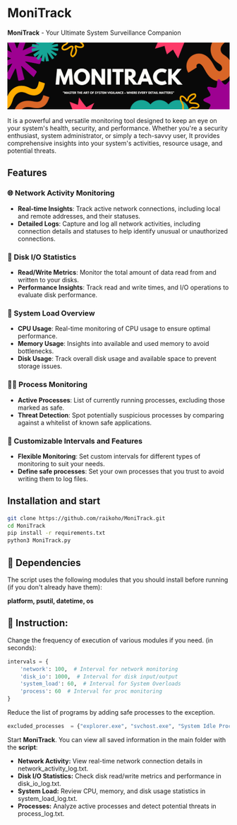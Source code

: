 # MoniTrack

**MoniTrack** - Your Ultimate System Surveillance Companion

![MoniTrack Banner](MoniTrack.png)

It is a powerful and versatile monitoring tool designed to keep an eye on your system's health, security, and performance. Whether you're a security enthusiast, system administrator, or simply a tech-savvy user, It provides comprehensive insights into your system's activities, resource usage, and potential threats.

## Features

### 🌐 Network Activity Monitoring
- **Real-time Insights**: Track active network connections, including local and remote addresses, and their statuses.
- **Detailed Logs**: Capture and log all network activities, including connection details and statuses to help identify unusual or unauthorized connections.

### 💾 Disk I/O Statistics
- **Read/Write Metrics**: Monitor the total amount of data read from and written to your disks.
- **Performance Insights**: Track read and write times, and I/O operations to evaluate disk performance.

### 🧠 System Load Overview
- **CPU Usage**: Real-time monitoring of CPU usage to ensure optimal performance.
- **Memory Usage**: Insights into available and used memory to avoid bottlenecks.
- **Disk Usage**: Track overall disk usage and available space to prevent storage issues.

### 🏃‍♂️ Process Monitoring
- **Active Processes**: List of currently running processes, excluding those marked as safe.
- **Threat Detection**: Spot potentially suspicious processes by comparing against a whitelist of known safe applications.

### 🔄 Customizable Intervals and Features
- **Flexible Monitoring**: Set custom intervals for different types of monitoring to suit your needs.
- **Define safe processes**: Set your own processes that you trust to avoid writing them to log files.

## Installation and start

   ```bash
   git clone https://github.com/raikoho/MoniTrack.git
   cd MoniTrack
   pip install -r requirements.txt
   python3 MoniTrack.py
   ```

## 🧩 Dependencies
The script uses the following modules that you should install before running (if you don't already have them):

**platform, psutil, datetime, os**

## 📜 Instruction:
Change the frequency of execution of various modules if you need. (in seconds):
```python
intervals = {
    'network': 100,  # Interval for network monitoring
    'disk_io': 1000,  # Interval for disk input/output
    'system_load': 60,  # Interval for System Overloads
    'process': 60  # Interval for proc monitoring
}
```
Reduce the list of programs by adding safe processes to the exception. 
```python
excluded_processes  = {"explorer.exe", "svchost.exe", "System Idle Process"}  # Add here more
```
Start **MoniTrack**.
You can view all saved information in the main folder with the **script**:
- **Network Activity:** View real-time network connection details in network_activity_log.txt.
- **Disk I/O Statistics:** Check disk read/write metrics and performance in disk_io_log.txt.
- **System Load:** Review CPU, memory, and disk usage statistics in system_load_log.txt.
- **Processes:** Analyze active processes and detect potential threats in process_log.txt.
